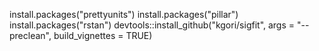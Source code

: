 install.packages("prettyunits")
install.packages("pillar")
install.packages("rstan")
devtools::install_github("kgori/sigfit", args = "--preclean", build_vignettes = TRUE)

